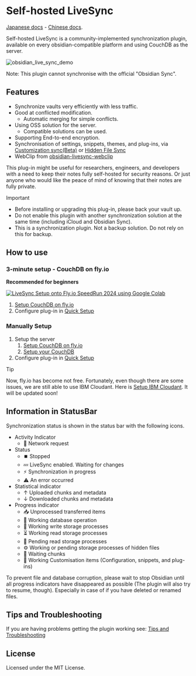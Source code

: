 <!-- For translation: 20240227r0 -->
# Self-hosted LiveSync
[Japanese docs](./README_ja.md) - [Chinese docs](./README_cn.md).

Self-hosted LiveSync is a community-implemented synchronization plugin, available on every obsidian-compatible platform and using CouchDB as the server.

![obsidian_live_sync_demo](https://user-images.githubusercontent.com/45774780/137355323-f57a8b09-abf2-4501-836c-8cb7d2ff24a3.gif)

Note: This plugin cannot synchronise with the official "Obsidian Sync".

## Features

- Synchronize vaults very efficiently with less traffic.
- Good at conflicted modification.
  - Automatic merging for simple conflicts.
- Using OSS solution for the server.
  - Compatible solutions can be used.
- Supporting End-to-end encryption.
- Synchronisation of settings, snippets, themes, and plug-ins, via [Customization sync(Beta)](#customization-sync) or [Hidden File Sync](#hiddenfilesync)
- WebClip from [obsidian-livesync-webclip](https://chrome.google.com/webstore/detail/obsidian-livesync-webclip/jfpaflmpckblieefkegjncjoceapakdf)

This plug-in might be useful for researchers, engineers, and developers with a need to keep their notes fully self-hosted for security reasons. Or just anyone who would like the peace of mind of knowing that their notes are fully private.

>[!IMPORTANT]
> - Before installing or upgrading this plug-in, please back your vault up.
> - Do not enable this plugin with another synchronization solution at the same time (including iCloud and Obsidian Sync).
> - This is a synchronization plugin. Not a backup solution. Do not rely on this for backup.

## How to use

### 3-minute setup - CouchDB on fly.io

**Recommended for beginners**

[![LiveSync Setup onto Fly.io SpeedRun 2024 using Google Colab](https://img.youtube.com/vi/7sa_I1832Xc/0.jpg)](https://www.youtube.com/watch?v=7sa_I1832Xc)

1. [Setup CouchDB on fly.io](docs/setup_flyio.md)
2. Configure plug-in in [Quick Setup](docs/quick_setup.md)

### Manually Setup

1. Setup the server
   1. [Setup CouchDB on fly.io](docs/setup_flyio.md)
   2. [Setup your CouchDB](docs/setup_own_server.md)
2. Configure plug-in in [Quick Setup](docs/quick_setup.md)

> [!TIP]
> Now, fly.io has become not free. Fortunately, even though there are some issues, we are still able to use IBM Cloudant. Here is [Setup IBM Cloudant](docs/setup_cloudant.md). It will be updated soon!


## Information in StatusBar

Synchronization status is shown in the status bar with the following icons.

-   Activity Indicator
    -   📲 Network request
-   Status
    -   ⏹️ Stopped
    -   💤 LiveSync enabled. Waiting for changes
    -   ⚡️ Synchronization in progress
    -   ⚠ An error occurred
-   Statistical indicator
     -   ↑ Uploaded chunks and metadata
     -   ↓ Downloaded chunks and metadata
-   Progress indicator
     -   📥 Unprocessed transferred items
     -   📄 Working database operation
     -   💾 Working write storage processes
     -   ⏳ Working read storage processes
     -   🛫 Pending read storage processes
     -   ⚙️ Working or pending storage processes of hidden files
     -   🧩 Waiting chunks
     -   🔌 Working Customisation items (Configuration, snippets, and plug-ins)

To prevent file and database corruption, please wait to stop Obsidian until all progress indicators have disappeared as possible (The plugin will also try to resume, though). Especially in case of if you have deleted or renamed files.



## Tips and Troubleshooting
If you are having problems getting the plugin working see: [Tips and Troubleshooting](docs/troubleshooting.md)

## License

Licensed under the MIT License.
